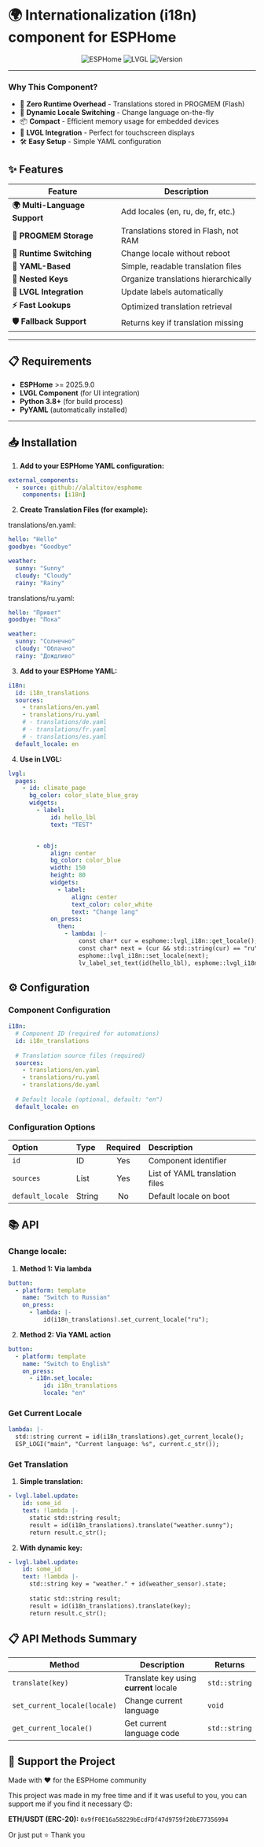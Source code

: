 
# 🌍 **Internationalization (i18n) component for ESPHome**

<div align="center">

![ESPHome](https://img.shields.io/badge/ESPHome-2025.9.0-00BFFF?style=for-the-badge&logo=esphome&logoColor=white)
![LVGL](https://img.shields.io/badge/LVGL-v8.4-red?style=for-the-badge)
![Version](https://img.shields.io/badge/Version-1.0.0-green?style=for-the-badge)

</div>

---

### **Why This Component?**

- 🚀 **Zero Runtime Overhead** - Translations stored in PROGMEM (Flash)
- 🔄 **Dynamic Locale Switching** - Change language on-the-fly
- 📦 **Compact** - Efficient memory usage for embedded devices
- 🎨 **LVGL Integration** - Perfect for touchscreen displays
- 🛠️ **Easy Setup** - Simple YAML configuration


## ✨ **Features**

| Feature | Description |
|---------|-------------|
| **🌍 Multi-Language Support** | Add locales (en, ru, de, fr, etc.) |
| **💾 PROGMEM Storage** | Translations stored in Flash, not RAM |
| **🔄 Runtime Switching** | Change locale without reboot |
| **📝 YAML-Based** | Simple, readable translation files |
| **🎯 Nested Keys** | Organize translations hierarchically |
| **🔌 LVGL Integration** | Update labels automatically |
| **⚡ Fast Lookups** | Optimized translation retrieval |
| **🛡️ Fallback Support** | Returns key if translation missing |


---

## 📋 **Requirements**

- **ESPHome** >= 2025.9.0
- **LVGL Component** (for UI integration)
- **Python 3.8+** (for build process)
- **PyYAML** (automatically installed)

---

## 📥 **Installation**

1. **Add to your ESPHome YAML configuration:**

```yaml
external_components:
  - source: github://alaltitov/esphome
    components: [i18n]
```

2. **Create Translation Files (for example):**

translations/en.yaml:

```yaml
hello: "Hello"
goodbye: "Goodbye"

weather:
  sunny: "Sunny"
  cloudy: "Cloudy"
  rainy: "Rainy"
```

translations/ru.yaml:

```yaml
hello: "Привет"
goodbye: "Пока"

weather:
  sunny: "Солнечно"
  cloudy: "Облачно"
  rainy: "Дождливо"
```

3. **Add to your ESPHome YAML:**

```yaml
i18n:
  id: i18n_translations
  sources:
    - translations/en.yaml
    - translations/ru.yaml
    # - translations/de.yaml
    # - translations/fr.yaml
    # - translations/es.yaml
  default_locale: en

```

4. **Use in LVGL:**

```yaml
lvgl:
  pages:
    - id: climate_page
      bg_color: color_slate_blue_gray
      widgets:
        - label:
            id: hello_lbl
            text: "TEST"


        - obj:
            align: center
            bg_color: color_blue
            width: 150
            height: 80
            widgets:
              - label:
                  align: center
                  text_color: color_white
                  text: "Change lang"
            on_press:
              then:
                - lambda: |-
                    const char* cur = esphome::lvgl_i18n::get_locale();
                    const char* next = (cur && std::string(cur) == "ru") ? "en" : "ru";
                    esphome::lvgl_i18n::set_locale(next);
                    lv_label_set_text(id(hello_lbl), esphome::lvgl_i18n::tr("weather.cloudy"));
```

## ⚙️ Configuration

### Component Configuration

```yaml
i18n:
  # Component ID (required for automations)
  id: i18n_translations
  
  # Translation source files (required)
  sources:
    - translations/en.yaml
    - translations/ru.yaml
    - translations/de.yaml
  
  # Default locale (optional, default: "en")
  default_locale: en
```
### Configuration Options

| Option | Type | Required | Description |
|:-------|:-----|:--------:|:------------|
| `id`| ID | Yes | Component identifier |
| `sources` | List | Yes | List of YAML translation files |
| `default_locale` | String | No | Default locale on boot|


## 📚 API

### Change locale:

1. **Method 1: Via lambda**

```yaml
button:
  - platform: template
    name: "Switch to Russian"
    on_press:
      - lambda: |-
          id(i18n_translations).set_current_locale("ru");

```

2. **Method 2: Via YAML action**

```yaml
button:
  - platform: template
    name: "Switch to English"
    on_press:
      - i18n.set_locale:
          id: i18n_translations
          locale: "en"

```

### Get Current Locale

```yaml
lambda: |-
  std::string current = id(i18n_translations).get_current_locale();
  ESP_LOGI("main", "Current language: %s", current.c_str());
```

### Get Translation

1. **Simple translation:**

```yaml
- lvgl.label.update:
    id: some_id
    text: !lambda |-
      static std::string result;
      result = id(i18n_translations).translate("weather.sunny");
      return result.c_str();
```

2. **With dynamic key:**

```yaml
- lvgl.label.update:
    id: some_id
    text: !lambda |-
      std::string key = "weather." + id(weather_sensor).state;
      
      static std::string result;
      result = id(i18n_translations).translate(key);
      return result.c_str();
```

## 📋 API Methods Summary

| Method | Description | Returns |
|--------|-------------|---------|
| `translate(key)` | Translate key using **current** locale | `std::string` |
| `set_current_locale(locale)` | Change current language | `void` |
| `get_current_locale()` | Get current language code | `std::string` |


## 💝 Support the Project
Made with ❤️ for the ESPHome community

This project was made in my free time and if it was useful to you, you can support me if you find it necessary 😊:

**ETH/USDT (ERC-20):** `0x9fF0E16a58229bEcdFDf47d9759f20bE77356994`

Or just put ⭐ Thank you